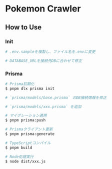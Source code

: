 # Pokemon Crawler

## How to Use

### Init

```bash
# .env.sampleを複製し、ファイル名を.envに変更

# DATABASE_URLを接続先DBに合わせて修正
```

### Prisma

```bash
# Prisma初期化
$ pnpm dlx prisma init

# `prisma/models/base.prisma` のDB接続情報を修正

# `prisma/models/xxx.prisma` を追加

# マイグレーション適用
$ pnpm prisma:push

# Prismaクライアント更新
$ pnpm prisma:generate

# TypeScriptコンパイル
$ pnpm build

# Node処理実行
$ node dist/xxx.js
```
